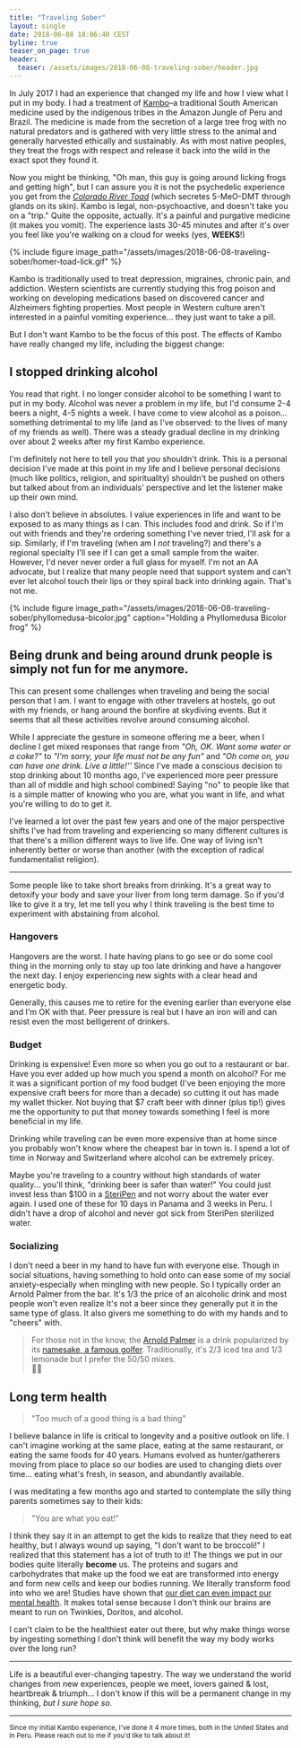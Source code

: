 ```yaml
---
title: "Traveling Sober"
layout: single
date: 2018-06-08 18:06:40 CEST
byline: true
teaser_on_page: true
header:
  teaser: /assets/images/2018-06-08-traveling-sober/header.jpg
---
```


In July 2017 I had an experience that changed my life and how I view what I put in my body. I had a treatment of [Kambo](https://en.wikipedia.org/wiki/Phyllomedusa_bicolor)–a traditional South American medicine used by the indigenous tribes in the Amazon Jungle of Peru and Brazil. The medicine is made from the secretion of a large tree frog with no natural predators and is gathered with very little stress to the animal and generally harvested ethically and sustainably. As with most native peoples, they treat the frogs with respect and release it back into the wild in the exact spot they found it.

Now you might be thinking, "Oh man, this guy is going around licking frogs and getting high", but I can assure you it is not the psychedelic experience you get from the [*Colorado River Toad*](https://en.wikipedia.org/wiki/Colorado_River_toad) (which secretes 5-MeO-DMT through glands on its skin). Kambo is legal, non-psychoactive, and doesn't take you on a "trip."  Quite the opposite, actually. It's a painful and purgative medicine (it makes you vomit). The experience lasts 30-45 minutes and after it's over you feel like you're walking on a cloud for weeks (yes, **WEEKS**!)

{% include figure image_path="/assets/images/2018-06-08-traveling-sober/homer-toad-lick.gif" %}

Kambo is traditionally used to treat depression, migraines, chronic pain, and addiction. Western scientists are currently studying this frog poison and working on developing medications based on discovered cancer and Alzheimers fighting properties. Most people in Western culture aren't interested in a painful vomiting experience… they just want to take a pill.

But I don't want Kambo to be the focus of this post. The effects of Kambo have really changed my life, including the biggest change:

## I stopped drinking alcohol

You read that right. I no longer consider alcohol to be something I want to put in my body. Alcohol was never a problem in my life, but I'd consume 2-4 beers a night, 4-5 nights a week. I have come to view alcohol as a poison… something detrimental to my life (and as I've observed: to the lives of many of my friends as well). There was a steady gradual decline in my drinking over about 2 weeks after my first Kambo experience.

I'm definitely not here to tell you that *you* shouldn't drink. This is a personal decision I've made at this point in my life and I believe personal decisions (much like politics, religion, and spirituality) shouldn't be pushed on others but talked about from an individuals' perspective and let the listener make up their own mind.

I also don't believe in absolutes. I value experiences in life and want to be exposed to as many things as I can. This includes food and drink. So if I'm out with friends and they're ordering something I've never tried, I'll ask for a sip. Similarly, if I'm traveling (when am I *not* traveling?) and there's a regional specialty I'll see if I can get a small sample from the waiter. However, I'd never never order a full glass for myself. I'm not an AA advocate, but I realize that many people need that support system and can't ever let alcohol touch their lips or they spiral back into drinking again. That's not me.

{% include figure image_path="/assets/images/2018-06-08-traveling-sober/phyllomedusa-bicolor.jpg" caption="Holding a Phyllomedusa Bicolor frog" %}

## Being drunk and being around drunk people is simply not fun for me anymore.

This can present some challenges when traveling and being the social person that I am. I want to engage with other travelers at hostels, go out with my friends, or hang around the bonfire at skydiving events. But it seems that all these activities revolve around consuming alcohol. 

While I appreciate the gesture in someone offering me a beer, when I decline I get mixed responses that range from *"Oh, OK. Want some water or a coke?"* to *"I'm sorry, your life must not be any fun"* and *"Oh come on, you can have one drink. Live a little!''* Since I've made a conscious decision to stop drinking about 10 months ago, I've experienced more peer pressure than all of middle and high school combined! Saying "no" to people like that is a simple matter of knowing who you are, what you want in life, and what you're willing to do to get it.

I've learned a lot over the past few years and one of the major perspective shifts I've had from traveling and experiencing so many different cultures is that there's a million different ways to live life. One way of living isn't inherently better or worse than another (with the exception of radical fundamentalist religion).

---

Some people like to take short breaks from drinking. It's a great way to detoxify your body and save your liver from long term damage. So if you'd like to give it a try, let me tell you why I think traveling is the best time to experiment with abstaining from alcohol.

### Hangovers

Hangovers are the worst. I hate having plans to go see or do some cool thing in the morning only to stay up too late drinking and have a hangover the next day. I enjoy experiencing new sights with a clear head and energetic body.

Generally, this causes me to retire for the evening earlier than everyone else and I'm OK with that. Peer pressure is real but I have an iron will and can resist even the most belligerent of drinkers.

### Budget

Drinking is expensive! Even more so when you go out to a restaurant or bar. Have you ever added up how much you spend a month on alcohol? For me it was a significant portion of my food budget (I've been enjoying the more expensive craft beers for more than a decade) so cutting it out has made my wallet thicker. Not buying that $7 craft beer with dinner (plus tip!) gives me the opportunity to put that money towards something I feel is more beneficial in my life.

Drinking while traveling can be even more expensive than at home since you probably won't know where the cheapest bar in town is. I spend a lot of time in Norway and Switzerland where alcohol can be extremely pricey.

Maybe you're traveling to a country without high standards of water quality... you'll think, "drinking beer is safer than water!" You could just invest less than $100 in a [SteriPen](https://www.steripen.com/) and not worry about the water ever again. I used one of these for 10 days in Panama and 3 weeks in Peru. I didn't have a drop of alcohol and never got sick from SteriPen sterilized water.

### Socializing

I don't need a beer in my hand to have fun with everyone else. Though in social situations, having something to hold onto can ease some of my social anxiety-especially when mingling with new people. So I typically order an Arnold Palmer from the bar. It's 1/3 the price of an alcoholic drink and most people won't even realize It's not a beer since they generally put it in the same type of glass. It also givers me something to do with my hands and to "cheers" with.

> For those not in the know, the [Arnold Palmer](https://en.wikipedia.org/wiki/Arnold_Palmer_(drink)) is a drink popularized by its [namesake, a famous golfer](https://en.wikipedia.org/wiki/Arnold_Palmer). Traditionally, it's 2/3 iced tea and 1/3 lemonade but I prefer the 50/50 mixes.  
> 🍃🍋

## Long term health

> "Too much of a good thing is a bad thing"

I believe balance in life is critical to longevity and a positive outlook on life. I can't imagine working at the same place, eating at the same restaurant, or eating the same foods for 40 years. Humans evolved as hunter/gatherers moving from place to place so our bodies are used to changing diets over time… eating what's fresh, in season, and abundantly available.

I was meditating a few months ago and started to contemplate the silly thing parents sometimes say to their kids:

> "You are what you eat!"

I think they say it in an attempt to get the kids to realize that they need to eat healthy, but I always wound up saying, "I don't want to be broccoli!" I realized that this statement has a lot of truth to it! The things we put in our bodies quite literally **become** us. The proteins and sugars and carbohydrates that make up the food we eat are transformed into energy and form new cells and keep our bodies running. We literally transform food into who we are! Studies have shown that [our diet can even impact our mental health](https://www.thecut.com/2018/03/the-science-of-how-your-diet-affects-your-mental-health.html). It makes total sense because I don't think our brains are meant to run on Twinkies, Doritos, and alcohol.

I can't claim to be the healthiest eater out there, but why make things worse by ingesting something I don't think will benefit the way my body works over the long run?

---

Life is a beautiful ever-changing tapestry. The way we understand the world changes from new experiences, people we meet, lovers gained & lost, heartbreak & triumph... I don't know if this will be a permanent change in my thinking, *but I sure hope so.*

---

<sup>Since my initial Kambo experience, I've done it 4 more times, both in the United States and in Peru. Please reach out to me if you'd like to talk about it!</sup>